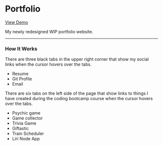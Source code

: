 # Portfolio

[View Demo](https://www.charlenerigby.com/)

My newly redesigned WIP portfolio website.

- - - -

### How It Works

There are three black tabs in the upper right corner that show my social links when the cursor hovers over the tabs.
  - Resume
  - Git Profile
  - Email

There are six tabs on the left side of the page that show links to things I have created during the coding bootcamp course when the cursor hovers over the tabs.
  - Psychic game
  - Game collector
  - Trivia Game
  - Giftastic
  - Train Scheduler
  - Liri Node App